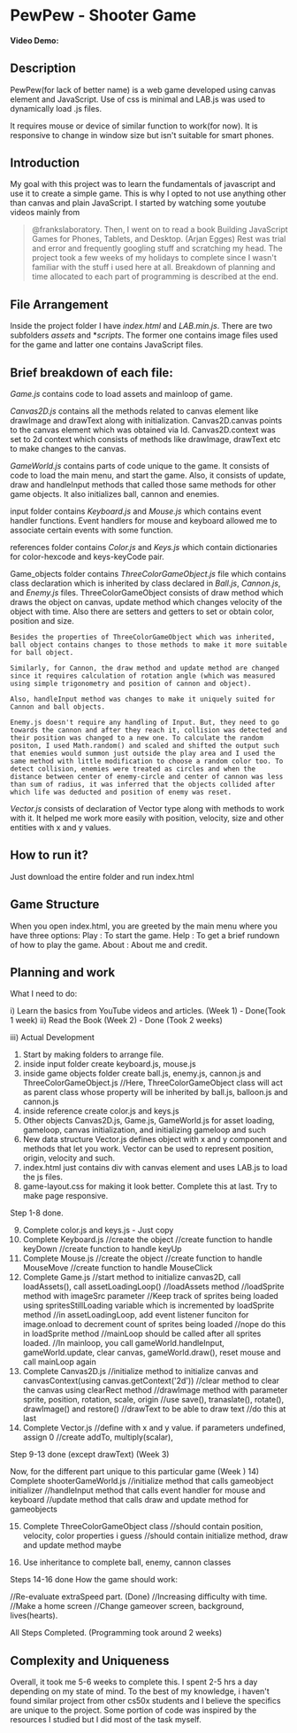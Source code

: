 # PewPew - Shooter Game
#### Video Demo: <URL HERE>

## Description
PewPew(for lack of better name) is a web game developed using canvas element and JavaScript.
Use of css is minimal and LAB.js was used to dynamically load .js files.

It requires mouse or device of similar function to work(for now).
It is responsive to change in window size but isn't suitable for smart phones.

## Introduction

My goal with this project was to learn the fundamentals of javascript and use it to create a simple game. 
This is why I opted to not use anything other than canvas and plain JavaScript.
I started by watching some youtube videos mainly from 
>@frankslaboratory.
Then, I went on to read a book 
>Building JavaScript Games for Phones, Tablets, and Desktop. (Arjan Egges)
Rest was trial and error and frequently googling stuff and scratching my head. 
The project took a few weeks of my holidays to complete since I wasn't familiar with the stuff i used here at all.
Breakdown of planning and time allocated to each part of programming is described at the end.

## File Arrangement
Inside the project folder I have *index.html* and *LAB.min.js*.
There are two subfolders *assets* and **scripts*. The former one contains image files used for the game and latter one contains JavaScript files.

## Brief breakdown of each file:
*Game.js* contains code to load assets and mainloop of game.

*Canvas2D.js* contains all the methods related to canvas element like drawImage and drawText along with initialization.
        Canvas2D.canvas points to the canvas element which was obtained via Id.
        Canvas2D.context was set to 2d context which consists of methods like drawImage, drawText etc to make changes to the canvas.

*GameWorld.js* contains parts of code unique to the game.
    It consists of code to load the main menu, and start the game.
    Also, it consists of update, draw and handleInput methods that called those same methods for other game objects. It also initializes ball, cannon and enemies.

input folder contains *Keyboard.js* and *Mouse.js* which contains event handler functions.
    Event handlers for mouse and keyboard allowed me to associate certain events with some function.

references folder contains *Color.js* and *Keys.js* which contain dictionaries for color-hexcode and keys-keyCode pair.

Game_objects folder contains *ThreeColorGameObject.js* file which contains class declaration which is inherited by class declared in *Ball.js*, *Cannon.js*, and *Enemy.js* files.
    ThreeColorGameObject consists of draw method which draws the object on canvas, update method which changes velocity of the object with time. Also there are setters and getters to set or obtain color, position and size.

    Besides the properties of ThreeColorGameObject which was inherited, ball object contains changes to those methods to make it more suitable for ball object.

    Similarly, for Cannon, the draw method and update method are changed since it requires calculation of rotation angle (which was measured using simple trigonometry and position of cannon and object).

    Also, handleInput method was changes to make it uniquely suited for Cannon and ball objects.

    Enemy.js doesn't require any handling of Input. But, they need to go towards the cannon and after they reach it, collision was detected and their position was changed to a new one. To calculate the random positon, I used Math.random() and scaled and shifted the output such that enemies would summon just outside the play area and I used the same method with little modification to choose a random color too. To detect collision, enemies were treated as circles and when the distance between center of enemy-circle and center of cannon was less than sum of radius, it was inferred that the objects collided after which life was deducted and position of enemy was reset.

*Vector.js* consists of declaration of Vector type along with methods to work with it. It helped me work more easily with position, velocity, size and other entities with x and y values.

## How to run it?
Just download the entire folder and run index.html

## Game Structure
When you open index.html, you are greeted by the main menu where you have three options:
Play : To start the game.
Help : To get a brief rundown of how to play the game.
About : About me and credit.

## Planning and work

What I need to do:

i) Learn the basics from YouTube videos and articles. (Week 1) - Done(Took 1 week)
ii) Read the Book (Week 2) - Done (Took 2 weeks)


iii) Actual Development
1) Start by making folders to arrange file. 
2) inside input folder create keyboard.js, mouse.js 
3) inside game objects folder create ball.js, enemy.js, cannon.js and ThreeColorGameObject.js
    //Here, ThreeColorGameObject class will act as parent class whose property will be inherited by ball.js, balloon.js and cannon.js
4) inside reference create color.js and keys.js
5) Other objects Canvas2D.js, Game.js, GameWorld.js for asset loading, gameloop, canvas initialization, and initializing gameloop and such
6) New data structure Vector.js defines object with x and y component and methods that let you work. Vector can be used to represent position, origin, velocity and such.
7) index.html just contains div with canvas element and uses LAB.js to load the js files.
8) game-layout.css for making it look better. Complete this at last. Try to make page responsive.

Step 1-8 done.

9) Complete color.js and keys.js - Just copy
10) Complete Keyboard.js
    //create the object
    //create function to handle keyDown
    //create function to handle keyUp
11) Complete Mouse.js
    //create the object
    //create function to handle MouseMove
    //create function to handle MouseClick
12) Complete Game.js
    //start method to initialize canvas2D, call loadAssets(), call assetLoadingLoop()
    //loadAssets method
    //loadSprite method with imageSrc parameter
    //Keep track of sprites being loaded using spritesStillLoading variable which is incremented by loadSprite method
    //in assetLoadingLoop, add event listener funciton for image.onload to decrement count of sprites being loaded //nope do this in loadSprite method
    //mainLoop should be called after all sprites loaded.
    //In mainloop, you call gameWorld.handleInput, gameWorld.update, clear canvas, gameWorld.draw(), reset mouse and call mainLoop again
13) Complete Canvas2D.js
    //initialize method to initialize canvas and canvasContext(using canvas.getContext('2d'))
    //clear method to clear the canvas using clearRect method
    //drawImage method with parameter sprite, position, rotation, scale, origin
        //use save(), tranaslate(), rotate(), drawImage() and restore()
    //drawText to be able to draw text //do this at last
14) Complete Vector.js
    //define with x and y value. if parameters undefined, assign 0
    //create addTo, multiply(scalar), 

Step 9-13 done (except drawText) (Week 3)

Now, for the different part unique to this particular game (Week )
14) Complete shooterGameWorld.js
    //initialize method that calls gameobject initializer
    //handleInput method that calls event handler for mouse and keyboard
    //update method that calls draw and update method for gameobjects

15) Complete ThreeColorGameObject class
    //should contain position, velocity, color properties i guess
    //should contain initialize method, draw and update method maybe

16) Use inheritance to complete ball, enemy, cannon classes

Steps 14-16 done
How the game should work:


//Re-evaluate extraSpeed part. (Done)
//Increasing difficulty with time.
//Make a home screen
//Change gameover screen, background, lives(hearts).

All Steps Completed. (Programming took around 2 weeks)

## Complexity and Uniqueness
Overall, it took me 5-6 weeks to complete this. I spent 2-5 hrs a day depending on my state of mind.
To the best of my knowledge, i haven't found similar project from other cs50x students and I believe the specifics are unique to the project. Some portion of code was inspired by the resources I studied but I did most of the task myself. 